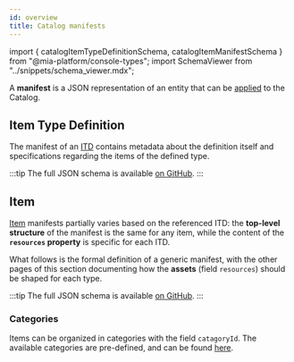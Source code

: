 ```yaml
---
id: overview
title: Catalog manifests
---
```


import { catalogItemTypeDefinitionSchema, catalogItemManifestSchema } from "@mia-platform/console-types";
import SchemaViewer from "../snippets/schema_viewer.mdx";

A **manifest** is a JSON representation of an entity that can be [applied](../management/overview.md) to the Catalog.

## Item Type Definition

The manifest of an [ITD](../basic-concepts/10_items-types.md) contains metadata about the definition itself and specifications regarding the items of the defined type.

:::tip
The full JSON schema is available [on GitHub](https://raw.githubusercontent.com/mia-platform/console-sdk/refs/tags/%40mia-platform/console-types%400.38.11/packages/console-types/schemas/catalog/item-type-definition.schema.json).
:::

<SchemaViewer schema={catalogItemTypeDefinitionSchema} />

## Item

[Item](../basic-concepts/05_items-data-structure.md) manifests partially varies based on the referenced ITD: the **top-level structure** of the manifest is the same for any item, while the content of the **`resources` property** is specific for each ITD.

What follows is the formal definition of a generic manifest, with the other pages of this section documenting how the **assets** (field `resources`) should be shaped for each type.

:::tip
The full JSON schema is available [on GitHub](https://raw.githubusercontent.com/mia-platform/console-sdk/refs/tags/%40mia-platform/console-types%400.38.11/packages/console-types/schemas/catalog/item-manifest.schema.json).
:::

<SchemaViewer schema={catalogItemManifestSchema} />

### Categories

Items can be organized in categories with the field `catagoryId`. The available categories are pre-defined, and can be found [here](https://raw.githubusercontent.com/mia-platform-marketplace/public-catalog/refs/heads/main/assets/categories.json).
